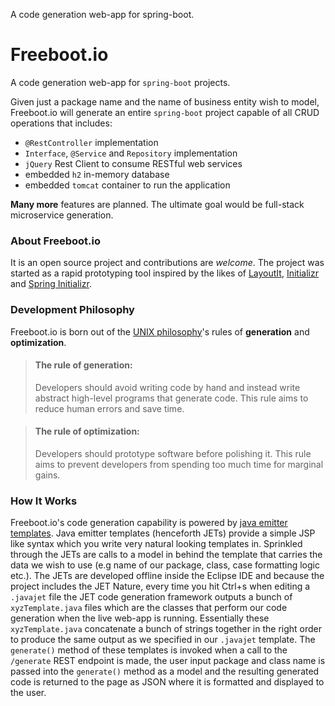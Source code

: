A code generation web-app for spring-boot.
# Freeboot.io
A code generation web-app for `spring-boot` projects.

Given just a package name and the name of business entity wish to model, Freeboot.io will generate an entire `spring-boot` project capable of all CRUD operations that includes:

* `@RestController` implementation
* `Interface`, `@Service` and `Repository` implementation
* `jQuery` Rest Client to consume RESTful web services
* embedded `h2` in-memory database
* embedded `tomcat` container to run the application

**Many more** features are planned. The ultimate goal would be full-stack microservice generation.

### About Freeboot.io

It is an open source project and contributions are *welcome*. The project was started as a rapid prototyping tool inspired by the likes of [LayoutIt](http://www.layoutit.com/), [Initializr](http://www.initializr.com/) and [Spring Initializr](http://start.spring.io/).

### Development Philosophy

Freeboot.io is born out of the [UNIX philosophy](https://en.wikipedia.org/wiki/Unix_philosophy)'s rules of **generation** and **optimization**.

> #### The rule of generation:
> Developers should avoid writing code by hand and instead write abstract high-level programs that generate code. This rule aims to reduce human errors and save time.

> #### The rule of optimization:
> Developers should prototype software before polishing it. This rule aims to prevent developers from spending too much time for marginal gains.

### How It Works

Freeboot.io's code generation capability is powered by [java emitter templates](https://eclipse.org/articles/Article-JET/jet_tutorial1.html). Java emitter templates (henceforth JETs) provide a simple JSP like syntax which you write very natural looking templates in. Sprinkled through the JETs are calls to a model in behind the template that carries the data we wish to use (e.g name of our package, class, case formatting logic etc.). The JETs are developed offline inside the Eclipse IDE and because the project includes the JET Nature, every time you hit Ctrl+s when editing a `.javajet` file the JET code generation framework outputs a bunch of `xyzTemplate.java` files which are the classes that perform our code generation when the live web-app is running. Essentially these `xyzTemplate.java` concatenate a bunch of strings together in the right order to produce the same output as we specified in our `.javajet` template. The `generate()` method of these templates is invoked when a call to the `/generate` REST endpoint is made, the user input package and class name is passed into the `generate()` method as a model and the resulting generated code is returned to the page as JSON where it is formatted and displayed to the user. 
